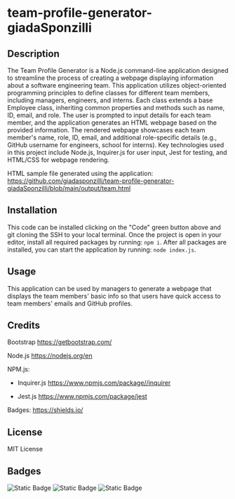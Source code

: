 # team-profile-generator-giadaSponzilli

## Description

The Team Profile Generator is a Node.js command-line application designed to streamline the process of creating a webpage displaying information about a software engineering team. This application utilizes object-oriented programming principles to define classes for different team members, including managers, engineers, and interns. Each class extends a base Employee class, inheriting common properties and methods such as name, ID, email, and role. The user is prompted to input details for each team member, and the application generates an HTML webpage based on the provided information. The rendered webpage showcases each team member's name, role, ID, email, and additional role-specific details (e.g., GitHub username for engineers, school for interns). Key technologies used in this project include Node.js, Inquirer.js for user input, Jest for testing, and HTML/CSS for webpage rendering.

HTML sample file generated using the application: https://github.com/giadasponzilli/team-profile-generator-giadaSponzilli/blob/main/output/team.html 

## Installation

This code can be installed clicking on the "Code" green button above and git cloning the SSH to your local terminal.
Once the project is open in your editor, install all required packages by running: `npm i`. After all packages are installed, you can start the application by running: `node index.js`.

## Usage

This application can be used by managers to generate a webpage that displays the team members' basic info so that users have quick access to team members' emails and GitHub profiles.

## Credits

Bootstrap https://getbootstrap.com/

Node.js https://nodejs.org/en

NPM.js:
 - Inquirer.js https://www.npmjs.com/package//inquirer

 - Jest.js https://www.npmjs.com/package/jest 

Badges: https://shields.io/

## License

MIT License

## Badges

![Static Badge](https://img.shields.io/badge/22%25-blue?label=HTML&labelColor=green)
![Static Badge](https://img.shields.io/badge/1%25-blue?label=CSS&labelColor=yellow)
![Static Badge](https://img.shields.io/badge/77%25-blue?label=JavaScript&labelColor=red)



